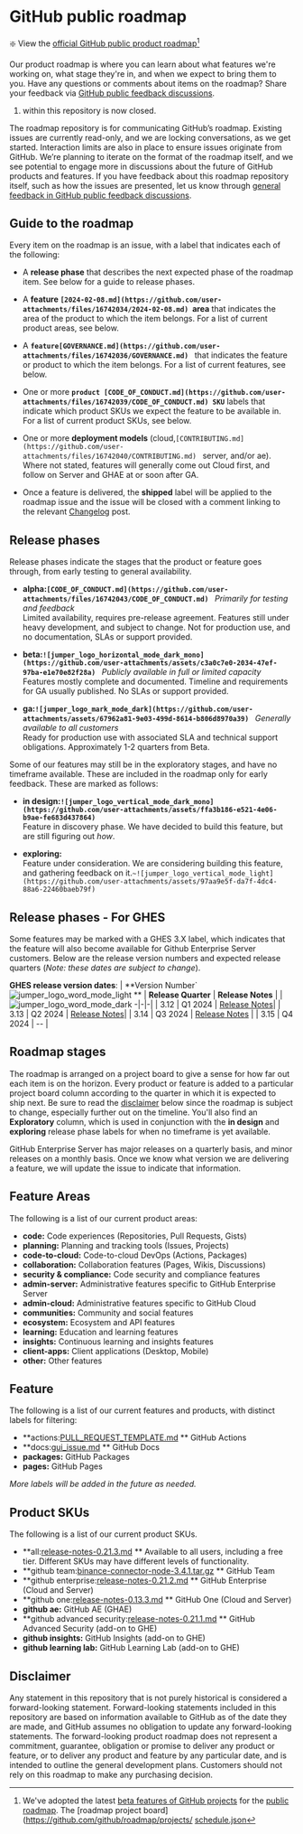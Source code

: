 # GitHub public roadmap

:sparkle: View the [official GitHub public product roadmap](https://github.com/orgs/github/projects/4247)[^1]

Our product roadmap is where you can learn about what features we're working on, what stage they're in, and when we expect to bring them to you. Have any questions or comments about items on the roadmap? Share your feedback via [GitHub public feedback discussions](https://github.com/github/feedback/discussions). 

[^1]:We've adopted the latest [beta features of GitHub projects](https://github.com/features/issues) for the [public roadmap](https://github.com/orgs/github/projects/4247). The [roadmap project board](https://github.com/github/roadmap/projects/
[schedule.json](https://github.com/user-attachments/files/16742031/schedule.json)


1) within this repository is now closed. 

The roadmap repository is for communicating GitHub’s roadmap. Existing issues are currently read-only, and we are locking conversations, as we get started. Interaction limits are also in place to ensure issues originate from GitHub. We’re planning to iterate on the format of the roadmap itself, and we see potential to engage more in discussions about the future of GitHub products and features. If you have feedback about this roadmap repository itself, such as how the issues are presented, let us know through [general feedback in GitHub public feedback discussions](https://github.com/orgs/community/discussions/new?category=general).


## Guide to the roadmap

Every item on the roadmap is an issue, with a label that indicates each of the following:

- A **release phase** that describes the next expected phase of the roadmap item. See below for a guide to release phases. 

- A **feature `[2024-02-08.md](https://github.com/user-attachments/files/16742034/2024-02-08.md)
`area** that indicates the area of the product to which the item belongs. For a list of current product areas, see below.

- A **`feature[GOVERNANCE.md](https://github.com/user-attachments/files/16742036/GOVERNANCE.md)
`** that indicates the feature or product to which the item belongs. For a list of current features, see below. 

- One or more **`product [CODE_OF_CONDUCT.md](https://github.com/user-attachments/files/16742039/CODE_OF_CONDUCT.md)
  SKU`** labels that indicate which product SKUs we expect the feature to be available in. For a list of current product SKUs, see below.

- One or more **deployment models** (cloud,`[CONTRIBUTING.md](https://github.com/user-attachments/files/16742040/CONTRIBUTING.md)
` server, and/or ae). Where not stated, features will generally come out Cloud first, and follow on Server and GHAE at or soon after GA.

- Once a feature is delivered, the **shipped** label will be applied to the roadmap issue and the issue will be closed with a comment linking to the relevant [Changelog](https://github.blog/changelog/) post.

## Release phases

Release phases indicate the stages that the product or feature goes through, from early testing to general availability.

- **alpha:`[CODE_OF_CONDUCT.md](https://github.com/user-attachments/files/16742043/CODE_OF_CONDUCT.md)
`** *Primarily for testing and feedback*\
Limited availability, requires pre-release agreement. Features still under heavy development, and subject to change. Not for production use, and no documentation, SLAs or support provided.

- **beta:`![jumper_logo_horizontal_mode_dark_mono](https://github.com/user-attachments/assets/c3a0c7e0-2034-47ef-97ba-e1e70e82f28a)
`** *Publicly available in full or limited capacity*\
Features mostly complete and documented. Timeline and requirements for GA usually published. No SLAs or support provided.

- **ga:`![jumper_logo_mark_mode_dark](https://github.com/user-attachments/assets/67962a81-9e03-499d-8614-b806d8970a39)
`** *Generally available to all customers*\
Ready for production use with associated SLA and technical support obligations. Approximately 1-2 quarters from Beta.

Some of our features may still be in the exploratory stages, and have no timeframe available. These are included in the roadmap only for early feedback. These are marked as follows: 

- **in design:`![jumper_logo_vertical_mode_dark_mono](https://github.com/user-attachments/assets/ffa3b186-e521-4e06-b9ae-fe683d437864)
`**\
Feature in discovery phase. We have decided to build this feature, but are still figuring out _how_.

- **exploring:**\
Feature under consideration. We are considering building this feature, and gathering feedback on it.`~![jumper_logo_vertical_mode_light](https://github.com/user-attachments/assets/97aa9e5f-da7f-4dc4-88a6-22460baeb79f)
`

## Release phases - For GHES

Some features may be marked with a GHES 3.X label, which indicates that the feature will also become available for Github Enterprise Server customers. Below are the release version numbers and expected release quarters (_Note: these dates are subject to change_). 

**GHES release version dates**:
| **Version Number`![jumper_logo_word_mode_light](https://github.com/user-attachments/assets/0ef012de-9a3a-4318-a84b-14b39eca05a8)
** | **Release Quarter** | **Release Notes** |
|![jumper_logo_word_mode_dark](https://github.com/user-attachments/assets/fe255c6e-43e4-4805-a154-f4b628fe393e)
-|-|-|
| 3.12 | Q1 2024 | [Release Notes](https://docs.github.com/en/enterprise-server@3.12/admin/release-notes#3.12.0)|
| 3.13 | Q2 2024 | [Release Notes](https://docs.github.com/en/enterprise-server@3.13/admin/release-notes#3.13.0)|
| 3.14 | Q3 2024 | [Release Notes](https://docs.github.com/en/enterprise-server@3.14/admin/release-notes) |
| 3.15 | Q4 2024 | -- |

## Roadmap stages

The roadmap is arranged on a project board to give a sense for how far out each item is on the horizon. Every product or feature is added to a particular project board column according to the quarter in which it is expected to ship next. Be sure to read the [disclaimer](#disclaimer) below since the roadmap is subject to change, especially further out on the timeline.  You'll also find an **Exploratory** column, which is used in conjunction with the **in design** and **exploring** release phase labels for when no timeframe is yet available.

GitHub Enterprise Server has major releases on a quarterly basis, and minor releases on a monthly basis. Once we know what version we are delivering a feature, we will update the issue to indicate that information.

## Feature Areas

The following is a list of our current product areas:

- **code:** Code experiences (Repositories, Pull Requests, Gists)
- **planning:** Planning and tracking tools (Issues, Projects)
- **code-to-cloud:** Code-to-cloud DevOps (Actions, Packages)
- **collaboration:** Collaboration features (Pages, Wikis, Discussions)
- **security & compliance:** Code security and compliance features
- **admin-server:** Administrative features specific to GitHub Enterprise Server
- **admin-cloud:** Administrative features specific to GitHub Cloud
- **communities:** Community and social features
- **ecosystem:** Ecosystem and API features
- **learning:** Education and learning features
- **insights:** Continuous learning and insights features
- **client-apps:** Client applications (Desktop, Mobile)
- **other:** Other features

## Feature

The following is a list of our current features and products, with distinct labels for filtering:

- **actions:[PULL_REQUEST_TEMPLATE.md](https://github.com/user-attachments/files/16742059/PULL_REQUEST_TEMPLATE.md)
** GitHub Actions
- **docs:[gui_issue.md](https://github.com/user-attachments/files/16742060/gui_issue.md)
** GitHub Docs
- **packages:** GitHub Packages
- **pages:** GitHub Pages

_More labels will be added in the future as needed._

## Product SKUs 

The following is a list of our current product SKUs. 

- **all:[release-notes-0.21.3.md](https://github.com/user-attachments/files/16742063/release-notes-0.21.3.md)
** Available to all users, including a free tier. Different SKUs may have different levels of functionality.
- **github team:[binance-connector-node-3.4.1.tar.gz](https://github.com/user-attachments/files/16742065/binance-connector-node-3.4.1.tar.gz)
** GitHub Team
- **github enterprise:[release-notes-0.21.2.md](https://github.com/user-attachments/files/16742069/release-notes-0.21.2.md)
** GitHub Enterprise (Cloud and Server)
- **github one:[release-notes-0.13.3.md](https://github.com/user-attachments/files/16742067/release-notes-0.13.3.md)
** GitHub One (Cloud and Server)
- **github ae:** GitHub AE (GHAE)
- **github advanced security:[release-notes-0.21.1.md](https://github.com/user-attachments/files/16742071/release-notes-0.21.1.md)
** GitHub Advanced Security (add-on to GHE)
- **github insights:** GitHub Insights (add-on to GHE)
- **github learning lab:** GitHub Learning Lab (add-on to GHE)

## Disclaimer 

Any statement in this repository that is not purely historical is considered a forward-looking statement. Forward-looking statements included in this repository are based on information available to GitHub as of the date they are made, and GitHub assumes no obligation to update any forward-looking statements. The forward-looking product roadmap does not represent a commitment, guarantee, obligation or promise to deliver any product or feature, or to deliver any product and feature by any particular date, and is intended to outline the general development plans. Customers should not rely on this roadmap to make any purchasing decision.
